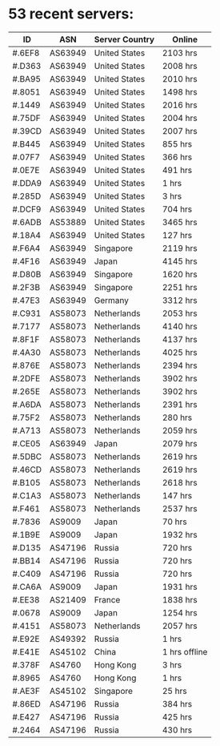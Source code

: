 # 53 recent servers:

| ID | ASN | Server Country | Online |
| ------ | ------ | ------ | ------ |
| #.6EF8 | AS63949 | United States | 2103 hrs |
| #.D363 | AS63949 | United States | 2008 hrs |
| #.BA95 | AS63949 | United States | 2010 hrs |
| #.8051 | AS63949 | United States | 1498 hrs |
| #.1449 | AS63949 | United States | 2016 hrs |
| #.75DF | AS63949 | United States | 2004 hrs |
| #.39CD | AS63949 | United States | 2007 hrs |
| #.B445 | AS63949 | United States | 855 hrs |
| #.07F7 | AS63949 | United States | 366 hrs |
| #.0E7E | AS63949 | United States | 491 hrs |
| #.DDA9 | AS63949 | United States | 1 hrs |
| #.285D | AS63949 | United States | 3 hrs |
| #.DCF9 | AS63949 | United States | 704 hrs |
| #.6ADB | AS53889 | United States | 3465 hrs |
| #.18A4 | AS63949 | United States | 127 hrs |
| #.F6A4 | AS63949 | Singapore | 2119 hrs |
| #.4F16 | AS63949 | Japan | 4145 hrs |
| #.D80B | AS63949 | Singapore | 1620 hrs |
| #.2F3B | AS63949 | Singapore | 2251 hrs |
| #.47E3 | AS63949 | Germany | 3312 hrs |
| #.C931 | AS58073 | Netherlands | 2053 hrs |
| #.7177 | AS58073 | Netherlands | 4140 hrs |
| #.8F1F | AS58073 | Netherlands | 4137 hrs |
| #.4A30 | AS58073 | Netherlands | 4025 hrs |
| #.876E | AS58073 | Netherlands | 2394 hrs |
| #.2DFE | AS58073 | Netherlands | 3902 hrs |
| #.265E | AS58073 | Netherlands | 3902 hrs |
| #.A6DA | AS58073 | Netherlands | 2391 hrs |
| #.75F2 | AS58073 | Netherlands | 280 hrs |
| #.A713 | AS58073 | Netherlands | 2059 hrs |
| #.CE05 | AS63949 | Japan | 2079 hrs |
| #.5DBC | AS58073 | Netherlands | 2619 hrs |
| #.46CD | AS58073 | Netherlands | 2619 hrs |
| #.B105 | AS58073 | Netherlands | 2618 hrs |
| #.C1A3 | AS58073 | Netherlands | 147 hrs |
| #.F461 | AS58073 | Netherlands | 2537 hrs |
| #.7836 | AS9009 | Japan | 70 hrs |
| #.1B9E | AS9009 | Japan | 1932 hrs |
| #.D135 | AS47196 | Russia | 720 hrs |
| #.BB14 | AS47196 | Russia | 720 hrs |
| #.C409 | AS47196 | Russia | 720 hrs |
| #.CA6A | AS9009 | Japan | 1931 hrs |
| #.EE38 | AS21409 | France | 1838 hrs |
| #.0678 | AS9009 | Japan | 1254 hrs |
| #.4151 | AS58073 | Netherlands | 2057 hrs |
| #.E92E | AS49392 | Russia | 1 hrs |
| #.E41E | AS45102 | China | 1 hrs offline |
| #.378F | AS4760 | Hong Kong | 3 hrs |
| #.8965 | AS4760 | Hong Kong | 1 hrs |
| #.AE3F | AS45102 | Singapore | 25 hrs |
| #.86ED | AS47196 | Russia | 384 hrs |
| #.E427 | AS47196 | Russia | 425 hrs |
| #.2464 | AS47196 | Russia | 430 hrs |

